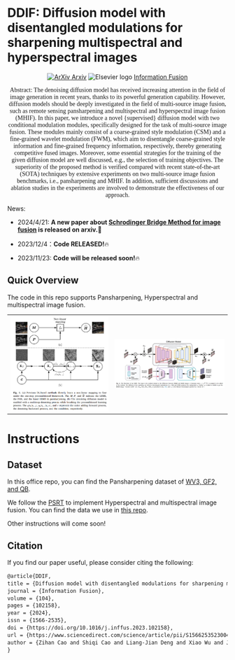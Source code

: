 # DDIF: Diffusion model with disentangled modulations for sharpening multispectral and hyperspectral images

<div style="text-align: center;">
  <a href="https://www.arxiv.org/">
    <img src="https://img.shields.io/badge/arXiv-red.svg?style=flat" alt="ArXiv">
  </a>
    <a href="https://arxiv.org/abs/2304.04774">Arxiv</a>
    <img class="gh-logo" src="https://sciencedirect.elseviercdn.cn/shared-assets/24/images/elsevier-non-solus-new-grey.svg" alt="Elsevier logo" height="48" width="54">
    <a href="https://www.sciencedirect.com/science/article/abs/pii/S1566253523004748">Information Fusion
    </a>
</div>
<p style="text-align: center; font-family: 'Times New Roman';">
  </a>
    Abstract:
    The denoising diffusion model has received increasing attention in the field of image generation in recent years, thanks to its powerful generation capability. However, diffusion models should be deeply investigated in the field of multi-source image fusion, such as remote sensing pansharpening and multispectral and hyperspectral image fusion (MHIF). 
    In this paper, we introduce a novel {supervised} diffusion model with two conditional modulation modules, specifically designed for the task of multi-source image fusion. 
    These modules mainly consist of a coarse-grained style modulation (CSM) and a fine-grained wavelet modulation (FWM), which aim to disentangle coarse-grained style information and fine-grained frequency information, respectively, thereby generating competitive fused images. Moreover, some essential strategies for the training of the given diffusion model are well discussed, e.g., the selection of training objectives. 
    The superiority of the proposed method is verified compared with recent state-of-the-art (SOTA) techniques by extensive experiments on two multi-source image fusion benchmarks, i.e., pansharpening and MHIF. In addition, sufficient discussions and ablation studies in the experiments are involved to demonstrate the effectiveness of our approach. 
</a>
</p>

News:
- 2024/4/21: **A new paper about [Schrodinger Bridge Method for image fusion](https://arxiv.org/abs/2404.11416) is released on arxiv.**🤗

- 2023/12/4：**Code RELEASED!**:fire: 

- 2023/11/23: **Code will be released soon!**:fire: 

## Quick Overview

The code in this repo supports Pansharpening, Hyperspectral and multispectral image fusion.

<table><tr>
<td><img src="https://raw.githubusercontent.com/294coder/blog_img_bed/main/img3/202311232300466.png" border=0></td>
<td><img src="https://raw.githubusercontent.com/294coder/blog_img_bed/main/img3/202311232301434.png" border=0></td>
</tr></table>

# Instructions

## Dataset

In this office repo, you can find the Pansharpening dataset of [WV3, GF2, and QB](https://github.com/liangjiandeng/PanCollection).

We follow the [PSRT](https://ieeexplore.ieee.org/document/10044141) to implement Hyperspectral and multispectral image fusion. You can find the data we use in [this repo](https://github.com/shangqideng/PSRT).

Other instructions will come soon!


## Citation

If you find our paper useful, please consider citing the following:

```tex
@article{DDIF,
title = {Diffusion model with disentangled modulations for sharpening multispectral and hyperspectral images},
journal = {Information Fusion},
volume = {104},
pages = {102158},
year = {2024},
issn = {1566-2535},
doi = {https://doi.org/10.1016/j.inffus.2023.102158},
url = {https://www.sciencedirect.com/science/article/pii/S1566253523004748},
author = {Zihan Cao and Shiqi Cao and Liang-Jian Deng and Xiao Wu and Junming Hou and Gemine Vivone},
}
```

